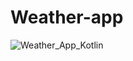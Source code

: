 # Weather-app
 
![Weather_App_Kotlin](https://github.com/user-attachments/assets/1aed64fb-714e-4685-a2fc-75b2716e3ac3)
